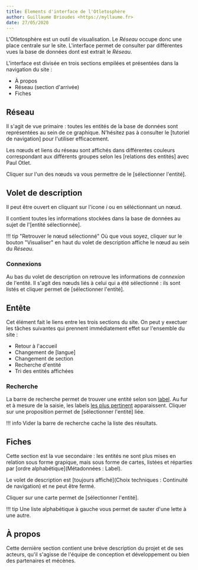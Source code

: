 ```yaml
---
title: Élements d'interface de l'Otletosphère
author: Guillaume Brioudes <https://myllaume.fr>
date: 27/05/2020
---
```


L'Otletosphère est un outil de visualisation. Le *Réseau* occupe donc une place centrale sur le site. L'interface permet de consulter par différentes vues la base de données dont est extrait le *Réseau*.

L'interface est divisée en trois sections empilées et présentées dans la navigation du site :

- À propos
- Réseau (section d'arrivée)
- Fiches

## Réseau

Il s'agit de vue primaire : toutes les entités de la base de données sont représentées au sein de ce graphique. N'hésitez pas à consulter le [tutoriel de navigation] pour l'utiliser efficacement.

Les nœuds et liens du réseau sont affichés dans différentes couleurs correspondant aux différents groupes selon les [relations des entités] avec Paul Otlet.

Cliquer sur l'un des nœuds va vous permettre de le [sélectionner l'entité].

## Volet de description

Il peut être ouvert en cliquant sur l'icone *i* ou en séléctionnant un nœud.

Il contient toutes les informations stockées dans la base de données au sujet de l'[entité sélectionnée].

!!! tip "Retrouver le nœud sélectionné"
	Où que vous soyez, cliquer sur le bouton "Visualiser" en haut du volet de description affiche le nœud au sein du *Réseau*.

### Connexions

Au bas du volet de description on retrouve les informations de *connexion* de l'entité. Il s'agit des nœuds liés à celui qui a été sélectionné : ils sont listés et cliquer permet de [sélectionner l'entité].

## Entête

Cet élément fait le liens entre les trois sections du site. On peut y exectuer les tâches suivantes qui prennent immédiatement effet sur l'ensemble du site :

- Retour à l'accueil
- Changement de [langue]
- Changement de section
- Recherche d'entité
- Tri des entités affichées

### Recherche

La barre de recherche permet de trouver une entité selon son [label](Métadonnées). Au fur et à mesure de la saisie, les labels [les plus pertinent](Fuse.js) apparaissent. Cliquer sur une proposition permet de [sélectionner l'entité] liée.

!!! info
	Vider la barre de recherche cache la liste des résultats.

## Fiches

Cette section est la vue secondaire : les entités ne sont plus mises en relation sous forme grapique, mais sous forme de cartes, listées et réparties par [ordre alphabétique](Métadonnées : Label).

Le volet de description est [toujours affiché](Choix techniques : Continuité de navigation) et ne peut être fermé.

Cliquer sur une carte permet de [sélectionner l'entité].

!!! tip
	Une liste alphabétique à gauche vous permet de sauter d'une lette à une autre.

## À propos

Cette dernière section contient une brève description du projet et de ses acteurs, qu'il s'agisse de l'équipe de conception et développement ou bien des partenaires et mécènes.